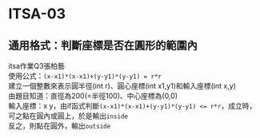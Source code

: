 # ITSA-03  
## 通用格式：判斷座標是否在圓形的範圍內  
itsa作業Q3張柏藝  
使用公式：`(x-x1)*(x-x1)+(y-y1)*(y-y1) = r*r`  
建立一個整數來表示圓半徑(int r)、圓心座標(int x1,y1)和輸入座標(int x,y)  
由題目知道：直徑為200(=半徑100)、中心座標為(0,0)  
輸入座標：x y，由if函式判斷`(x-x1)*(x-x1)+(y-y1)*(y-y1) <= r*r`，成立時，可之點在圓內或圓上，於是輸出`inside`  
反之，則點在圓外，輸出`outside`


